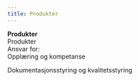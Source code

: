 ```yaml
---
title: Produkter
---
```


**Produkter**  
Produkter  
Ansvar for:  
Opplæring og kompetanse

Dokumentasjonsstyring og kvalitetsstyring
